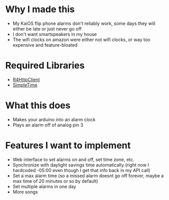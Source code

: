 # Why I made this

- My KaiOS flip phone alarms don't reliably work, some days they will either be late or just never go off
- I don't want smartspeakers in my house
- The wifi clocks on amazon were either not wifi clocks, or way too expensive and feature-bloated

# Required Libraries

- [R4HttpClient](https://github.com/piscodev/r4httpclient)
- [SimpleTime](https://github.com/physee/SimpleTime)

# What this does

- Makes your arduino into an alarm clock
- Plays an alarm off of analog pin 3

# Features I want to implement

- Web interface to set alarms on and off, set time zone, etc.
- Synchronize with daylight savings time automatically (right now I hardcoded -05:00 even though I get that info back in my API call)
- Set a max alarm time (so a missed alarm doesnt go off forever, maybe a max time of 20 minutes or so by default)
- Set multiple alarms in one day
- More songs